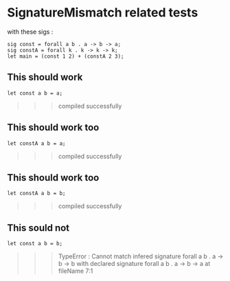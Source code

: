 # SignatureMismatch related tests

with these sigs :
```
sig const = forall a b . a -> b -> a;
sig constA = forall k . k -> k -> k;
let main = (const 1 2) + (constA 2 3);
```
## This should work

```
let const a b = a;
```
>>>compiled successfully

## This should work too

```
let constA a b = a;
```
>>>compiled successfully


## This should work too
```
let constA a b = b;
```
>>>compiled successfully

## This sould not

```
let const a b = b;
```
>>>TypeError : Cannot match infered signature forall a b . a -> b -> b with declared signature forall a b . a -> b -> a at fileName 7:1
